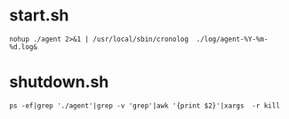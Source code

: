 

# start.sh
```
nohup ./agent 2>&1 | /usr/local/sbin/cronolog  ./log/agent-%Y-%m-%d.log&
```

# shutdown.sh
```
ps -ef|grep './agent'|grep -v 'grep'|awk '{print $2}'|xargs  -r kill
```

